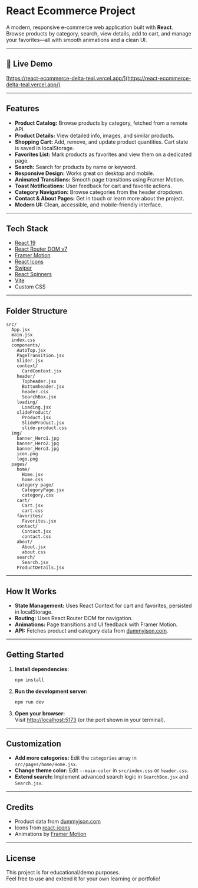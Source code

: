 # React Ecommerce Project

A modern, responsive e-commerce web application built with **React**.  
Browse products by category, search, view details, add to cart, and manage your favorites—all with smooth animations and a clean UI.

---

## 🚀 Live Demo

[https://react-ecommerce-delta-teal.vercel.app/](https://react-ecommerce-delta-teal.vercel.app/)

---

## Features

- **Product Catalog:** Browse products by category, fetched from a remote API.
- **Product Details:** View detailed info, images, and similar products.
- **Shopping Cart:** Add, remove, and update product quantities. Cart state is saved in localStorage.
- **Favorites List:** Mark products as favorites and view them on a dedicated page.
- **Search:** Search for products by name or keyword.
- **Responsive Design:** Works great on desktop and mobile.
- **Animated Transitions:** Smooth page transitions using Framer Motion.
- **Toast Notifications:** User feedback for cart and favorite actions.
- **Category Navigation:** Browse categories from the header dropdown.
- **Contact & About Pages:** Get in touch or learn more about the project.
- **Modern UI:** Clean, accessible, and mobile-friendly interface.

---

## Tech Stack

- [React 19](https://react.dev/)
- [React Router DOM v7](https://reactrouter.com/)
- [Framer Motion](https://www.framer.com/motion/)
- [React Icons](https://react-icons.github.io/react-icons/)
- [Swiper](https://swiperjs.com/react)
- [React Spinners](https://www.davidhu.io/react-spinners/)
- [Vite](https://vitejs.dev/)
- Custom CSS

---

## Folder Structure

```
src/
  App.jsx
  main.jsx
  index.css
  components/
    AutoTop.jsx
    PageTransition.jsx
    Slider.jsx
    context/
      CardContext.jsx
    header/
      Topheader.jsx
      Bottomheader.jsx
      header.css
      SearchBox.jsx
    loading/
      Loading.jsx
    slideProduct/
      Product.jsx
      SlideProduct.jsx
      slide-product.css
  img/
    banner_Hero1.jpg
    banner_Hero2.jpg
    banner_Hero3.jpg
    icon.png
    logo.png
  pages/
    home/
      Home.jsx
      home.css
    category page/
      CategoryPage.jsx
      category.css
    cart/
      Cart.jsx
      cart.css
    favorites/
      Favorites.jsx
    contact/
      Contact.jsx
      contact.css
    about/
      About.jsx
      about.css
    search/
      Search.jsx
    ProductDetails.jsx
```

---

## How It Works

- **State Management:** Uses React Context for cart and favorites, persisted in localStorage.
- **Routing:** Uses React Router DOM for navigation.
- **Animations:** Page transitions and UI feedback with Framer Motion.
- **API:** Fetches product and category data from [dummyjson.com](https://dummyjson.com/).

---

## Getting Started

1. **Install dependencies:**
    ```bash
    npm install
    ```

2. **Run the development server:**
    ```bash
    npm run dev
    ```

3. **Open your browser:**  
   Visit [http://localhost:5173](http://localhost:5173) (or the port shown in your terminal).

---

## Customization

- **Add more categories:** Edit the `categories` array in `src/pages/home/Home.jsx`.
- **Change theme color:** Edit `--main-color` in `src/index.css` or `header.css`.
- **Extend search:** Implement advanced search logic in `SearchBox.jsx` and `Search.jsx`.

---

## Credits

- Product data from [dummyjson.com](https://dummyjson.com/)
- Icons from [react-icons](https://react-icons.github.io/react-icons/)
- Animations by [Framer Motion](https://www.framer.com/motion/)

---

## License

This project is for educational/demo purposes.  
Feel free to use and extend it for your own learning or portfolio!